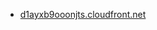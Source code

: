 * [d1ayxb9ooonjts.cloudfront.net](https://d1ayxb9ooonjts.cloudfront.net/0482a3c938673192a591f2845b9eb275.png)
